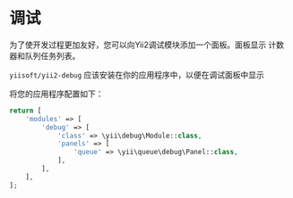 调试
=========

为了使开发过程更加友好，您可以向Yii2调试模块添加一个面板。面板显示
计数器和队列任务列表。

`yiisoft/yii2-debug` 应该安装在你的应用程序中，以便在调试面板中显示

将您的应用程序配置如下：

```php
return [
    'modules' => [
        'debug' => [
            'class' => \yii\debug\Module::class,
            'panels' => [
                'queue' => \yii\queue\debug\Panel::class,
            ],
        ],
    ],
];
```
